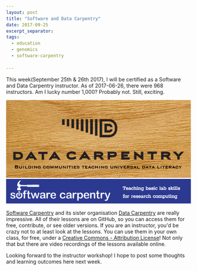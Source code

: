```yaml
---
layout: post
title: "Software and Data Carpentry"
date: 2017-09-25
excerpt_separator: 
tags:
  - education
  - genomics
  - software-carpentry

---
```



This week(September 25th & 26th 2017), I will be certified as a Software and Data Carpentry instructor.  As of 2017-06-26, there were 968 instructors.  Am I lucky number 1,000?  Probably not.  Still, exciting.

![Data Carpentry](/img/carpentry/d_carp.png) ![Software Carpentry](/img/carpentry/s_carp.png)





[Software Carpentry](https://software-carpentry.org/lessons/) and its sister organisation [Data Carpentry](http://www.datacarpentry.org/) are really impressive.  All of their lessons are on GitHub, so you can access them for free, contribute, or see older versions.  If you are an instructor, you'd be crazy not to at least look at the lessons.  You can use them in your own class, for free, under a [Creative Commons - Attribution License](https://software-carpentry.org/license/)!  Not only that but there are video recordings of the lessons available online.

Looking forward to the instructor workshop!  I hope to post some thoughts and learning outcomes here next week.